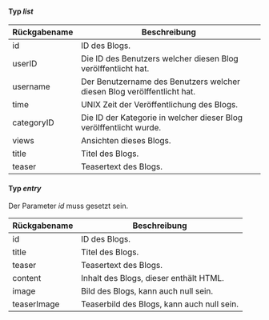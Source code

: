 #### Typ *list*

| Rückgabename      | Beschreibung                                                            |
| ----------------- | ----------------------------------------------------------------------- |
| id                | ID des Blogs.                                                           |
| userID            | Die ID des Benutzers welcher diesen Blog verölffentlicht hat.           |
| username          | Der Benutzername des Benutzers welcher diesen Blog verölffentlicht hat. |
| time              | UNIX Zeit der Veröffentlichung des Blogs.                               |
| categoryID        | Die ID der Kategorie in welcher dieser Blog verölffentlicht wurde.      |
| views             | Ansichten dieses Blogs.                                                 |
| title             | Titel des Blogs.                                                        |
| teaser            | Teasertext des Blogs.                                                   |

#### Typ *entry*

Der Parameter *id* muss gesetzt sein.

| Rückgabename      | Beschreibung                                |
| ----------------- | ------------------------------------------- |
| id                | ID des Blogs.                               |
| title             | Titel des Blogs.                            |
| teaser            | Teasertext des Blogs.                       |
| content           | Inhalt des Blogs, dieser enthält HTML.      |
| image             | Bild des Blogs, kann auch null sein.        |
| teaserImage       | Teaserbild des Blogs, kann auch null sein.  |
